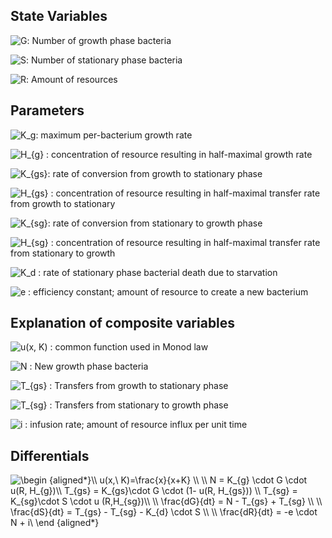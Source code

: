 ## State Variables
<img src="https://tex.s2cms.ru/svg/G" alt="G" />: Number of growth phase bacteria

<img src="https://tex.s2cms.ru/svg/S" alt="S" />: Number of stationary phase bacteria

<img src="https://tex.s2cms.ru/svg/R" alt="R" />: Amount of resources

## Parameters 
<img src="https://tex.s2cms.ru/svg/K_g" alt="K_g" />: maximum per-bacterium growth rate

<img src="https://tex.s2cms.ru/svg/H_%7Bg%7D" alt="H_{g}" /> : concentration of resource resulting in half-maximal growth rate

<img src="https://tex.s2cms.ru/svg/K_%7Bgs%7D" alt="K_{gs}" />: rate of conversion from growth to stationary phase

<img src="https://tex.s2cms.ru/svg/H_%7Bgs%7D" alt="H_{gs}" /> : concentration of resource resulting in half-maximal transfer rate from growth to stationary

<img src="https://tex.s2cms.ru/svg/K_%7Bsg%7D" alt="K_{sg}" />: rate of conversion from stationary to growth phase

<img src="https://tex.s2cms.ru/svg/H_%7Bsg%7D" alt="H_{sg}" /> : concentration of resource resulting in half-maximal transfer rate from stationary to growth

<img src="https://tex.s2cms.ru/svg/K_d" alt="K_d" /> : rate of stationary phase bacterial death due to starvation

<img src="https://tex.s2cms.ru/svg/e" alt="e" /> : efficiency constant; amount of resource to create a new bacterium


## Explanation of composite variables
<img src="https://tex.s2cms.ru/svg/u(x%2C%20K)" alt="u(x, K)" /> : common function used in Monod law

<img src="https://tex.s2cms.ru/svg/N" alt="N" /> : New growth phase bacteria

<img src="https://tex.s2cms.ru/svg/T_%7Bgs%7D" alt="T_{gs}" /> : Transfers from growth to stationary phase

<img src="https://tex.s2cms.ru/svg/T_%7Bsg%7D" alt="T_{sg}" /> : Transfers from stationary to growth phase

<img src="https://tex.s2cms.ru/svg/i" alt="i" /> : infusion rate; amount of resource influx per unit time

## Differentials

<img src="https://tex.s2cms.ru/svg/%5Cbegin%20%7Baligned*%7D%5C%5C%0Au(x%2C%5C%20K)%3D%5Cfrac%7Bx%7D%7Bx%2BK%7D%20%5C%5C%20%5C%5C%0AN%20%3D%20K_%7Bg%7D%20%5Ccdot%20G%20%5Ccdot%20u(R%2C%20H_%7Bg%7D)%5C%5C%0AT_%7Bgs%7D%20%3D%20K_%7Bgs%7D%5Ccdot%20G%20%5Ccdot%20(1-%20u(R%2C%20H_%7Bgs%7D))%20%5C%5C%0AT_%7Bsg%7D%20%3D%20K_%7Bsg%7D%5Ccdot%20S%20%5Ccdot%20u%20(R%2CH_%7Bsg%7D)%5C%5C%20%5C%5C%0A%5Cfrac%7BdG%7D%7Bdt%7D%20%3D%20N%20-%20T_%7Bgs%7D%20%2B%20T_%7Bsg%7D%20%5C%5C%20%5C%5C%0A%5Cfrac%7BdS%7D%7Bdt%7D%20%3D%20T_%7Bgs%7D%20-%20T_%7Bsg%7D%20-%20K_%7Bd%7D%20%5Ccdot%20S%20%5C%5C%20%5C%5C%0A%5Cfrac%7BdR%7D%7Bdt%7D%20%3D%20-e%20%5Ccdot%20N%20%20%2B%20i%5C%20%0A%5Cend%20%7Baligned*%7D" alt="\begin {aligned*}\\
u(x,\ K)=\frac{x}{x+K} \\ \\
N = K_{g} \cdot G \cdot u(R, H_{g})\\
T_{gs} = K_{gs}\cdot G \cdot (1- u(R, H_{gs})) \\
T_{sg} = K_{sg}\cdot S \cdot u (R,H_{sg})\\ \\
\frac{dG}{dt} = N - T_{gs} + T_{sg} \\ \\
\frac{dS}{dt} = T_{gs} - T_{sg} - K_{d} \cdot S \\ \\
\frac{dR}{dt} = -e \cdot N  + i\ 
\end {aligned*}" />
